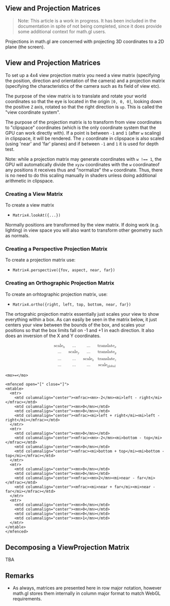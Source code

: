 ## View and Projection Matrices

> Note: This article is a work in progress. It has been included in the documentation in spite of not being completed, since it does provide some additional context for math.gl users.


Projections in math.gl are concerned with projecting 3D coordinates to a 2D plane (the screen).


## View and Projection Matrices

To set up a 4x4 view projection matrix you need a view matrix (specifying the position, direction and orientation of the camera) and a projection matrix (specifying the characteristics of the camera such as its field of view etc).

The purpose of the view matrix is to translate and rotate your world coordinates so that the eye is located in the origin `[0, 0, 0]`, looking down the positive `Z` axis, rotated so that the right direction is `up`. This is called the "view coordinate system".

The purpose of the projection matrix is to transform from view coordinates to "clipspace" coordinates (which is the only coordinate system that the GPU can work directly with). If a point is between `-1` and `1` (after `w` scaling) in clipspace, it will be rendered. The `z` coordinate in clipspace is also scaled (using 'near' and 'far' planes) and if between `-1` and `1` it is used for depth test.

Note: while a projection matrix may generate coordinates with `w !== 1`, the GPU will automatically divide the `xyzw` coordinates with the `w` coordinateof any positions it receives thus and "normalize" the `w` coordinate. Thus, there is no need to do this scaling manually in shaders unless doing additional arithmetic in clipspace.


### Creating a View Matrix

To create a view matrix
* `Matrix4.lookAt({...})`

Normally positions are transformed by the view matrix. If doing work (e.g. lighting) in view space you will also want to transform other geometry such as normals.


### Creating a Perspective Projection Matrix

To create a projection matrix use:
* `Matrix4.perspective({fov, aspect, near, far})`


### Creating an Orthographic Projection Matrix

To create an orhtographic projection matrix, use:

* `Matrix4.ortho({right, left, top, bottom, near, far})`

The ortograhic projection matrix essentially just scales your view to show everything within a box. As can easily be seen in the matrix below, it just centers your view between the bounds of the box, and scales your positions so that the box limits fall on -1 and +1 in each direction. It also does an inversion of the X and Y coordinates.

<math display="block">
  <mrow>
    <mfenced open="[" close="]">
    <mtable>
      <mtr>
        <mtd columnalign="center"><msub><mi>scale</mi><mn>x</mn></msub></mtd>
        <mtd columnalign="center"><mi>...</mi></mtd>
        <mtd columnalign="center"><mi>...</mi></mtd>
        <mtd columnalign="center"><msub><mi>translate</mi><mi>x</mi></msub></mtd>
      </mtr>
      <mtr>
        <mtd columnalign="center"><mi>...</mi></mtd>
        <mtd columnalign="center"><msub><mi>scale</mi><mn>y</mn></msub></mtd>
        <mtd columnalign="center"><mi>...</mi></mtd>
        <mtd columnalign="center"><msub><mi>translate</mi><mi>y</mi></msub></mtd>
      </mtr>
      <mtr>
        <mtd columnalign="center"><mi>...</mi></mtd>
        <mtd columnalign="center"><mi>...</mi></mtd>
        <mtd columnalign="center"><msub><mi>scale</mi><mn>z</mn></msub></mtd>
        <mtd columnalign="center"><msub><mi>translate</mi><mi>z</mi></msub></mtd>
      </mtr>
      <mtr>
        <mtd columnalign="center"><mi>...</mi></mtd>
        <mtd columnalign="center"><mi>...</mi></mtd>
        <mtd columnalign="center"><mi>...</mi></mtd>
        <mtd columnalign="center"><msub><mi>scale</mi><mi>global</mi></msub></mtd>
      </mtr>
    </mtable>
    </mfenced>

    <mo>=</mo>

    <mfenced open="[" close="]">
    <mtable>
      <mtr>
        <mtd columnalign="center"><mfrac><mn>-2</mn><mi>left - right</mi></mfrac></mtd>
        <mtd columnalign="center"><mn>0</mn></mtd>
        <mtd columnalign="center"><mn>0</mn></mtd>
        <mtd columnalign="center"><mfrac><mi>left + right</mi><mi>left - right</mi></mfrac></mtd>
      </mtr>
      <mtr>
        <mtd columnalign="center"><mn>0</mn></mtd>
        <mtd columnalign="center"><mfrac><mn>-2</mn><mi>bottom - top</mi></mfrac></mtd>
        <mtd columnalign="center"><mn>0</mn></mtd>
        <mtd columnalign="center"><mfrac><mi>bottom + top</mi><mi>bottom - top</mi></mfrac></mtd>
      </mtr>
      <mtr>
        <mtd columnalign="center"><mn>0</mn></mtd>
        <mtd columnalign="center"><mn>0</mn></mtd>
        <mtd columnalign="center"><mfrac><mn>2</mn><mi>near - far</mi></mfrac></mtd>
        <mtd columnalign="center"><mfrac><mi>near + far</mi><mi>near - far</mi></mfrac></mtd>
      </mtr>
      <mtr>
        <mtd columnalign="center"><mn>0</mn></mtd>
        <mtd columnalign="center"><mn>0</mn></mtd>
        <mtd columnalign="center"><mn>0</mn></mtd>
        <mtd columnalign="center"><mn>1</mn></mtd>
      </mtr>
    </mtable>
    </mfenced>
  </mrow>
</math>


## Decomposing a ViewProjection Matrix

TBA


## Remarks

* As always, matrices are presented here in row major notation, however math.gl stores them internally in column major format to match WebGL requirements.

